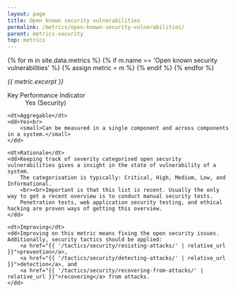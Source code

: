```yaml
---
layout: page
title: Open known security vulnerabilities
permalink: /metrics/open-known-security-vulnerabilities/
parent: metrics-security
top: metrics
---
```


{% for m in site.data.metrics %}
    {% if m.name == 'Open known security vulnerabilities' %}
        {% assign metric = m %}
    {% endif %}
{% endfor %}

_{{ metric.excerpt }}_

<dl>
    <dt>Key Performance Indicator</dt>
    <dd>Yes (Security)</dd>
    
    <dt>Aggregable</dt>
    <dd>Yes<br>
        <small>Can be measured in a single component and across components in a system.</small>
    </dd>
    
    <dt>Rationale</dt>
    <dd>Keeping track of severity categorised open security vulnerabilities gives a insight in the state of vulnerability of a system.
        The categorisation is typically: Critical, High, Medium, Low, and Informational.
        <br><br>Important is that this list is recent. Usually the only way to get a recent overview is to conduct manual security tests.
        Penetration tests, web application security testing, and ethical hacking are proven ways of getting this overview.
    </dd>
    
    <dt>Improving</dt>
    <dd>Improving on this metric means fixing the open security issues. Additionally, security tactics should be applied:
        <a href="{{ '/tactics/security/resisting-attacks/' | relative_url }}">prevention</a>,
        <a href="{{ '/tactics/security/detecting-attacks/' | relative_url }}">detection</a>, and
        <a href="{{ '/tactics/security/recovering-from-attacks/' | relative_url }}">recovering</a> from attacks.
    </dd>
</dl>
